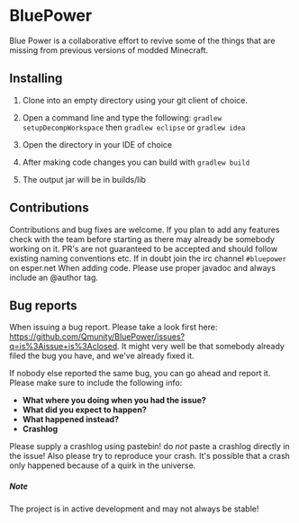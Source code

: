 # BluePower

Blue Power is a collaborative effort to revive some of the things that are missing from previous versions of modded Minecraft.

## Installing

1. Clone into an empty directory using your git client of choice.
2. Open a command line and type the following: `gradlew setupDecompWorkspace` then `gradlew eclipse` or `gradlew idea`
        
3. Open the directory in your IDE of choice
4. After making code changes you can build with `gradlew build`
5. The output jar will be in builds/lib

## Contributions

Contributions and bug fixes are welcome. If you plan to add any features check with the team before starting as there may already be somebody working on it. PR's are not guaranteed to be accepted and should follow existing naming conventions etc. If in doubt join the irc channel `#bluepower` on esper.net
When adding code. Please use proper javadoc and always include an @author tag. 

## Bug reports
When issuing a bug report. Please take a look first here: https://github.com/Qmunity/BluePower/issues?q=is%3Aissue+is%3Aclosed. It might very well be that somebody already filed the bug you have, and we've already fixed it.

If nobody else reported the same bug, you can go ahead and report it. Please make sure to include the following info:
- **What where you doing when you had the issue?**
- **What did you expect to happen?**
- **What happened instead?**
- **Crashlog**

Please supply a crashlog using pastebin! do *not* paste a crashlog directly in the issue!
Also please try to reproduce your crash. It's possible that a crash only happened because of a quirk in the universe.

##### Note
The project is in active development and may not always be stable!

